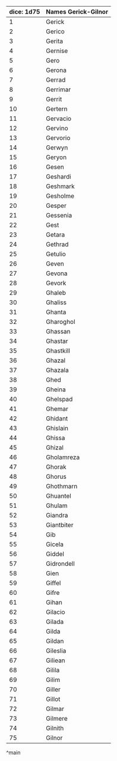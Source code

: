 | dice: 1d75 | Names Gerick-Gilnor|
| ---- | ---- |
|1|Gerick|
|2|Gerico|
|3|Gerita|
|4|Gernise|
|5|Gero|
|6|Gerona|
|7|Gerrad|
|8|Gerrimar|
|9|Gerrit|
|10|Gertern|
|11|Gervacio|
|12|Gervino|
|13|Gervorio|
|14|Gerwyn|
|15|Geryon|
|16|Gesen|
|17|Geshardi|
|18|Geshmark|
|19|Gesholme|
|20|Gesper|
|21|Gessenia|
|22|Gest|
|23|Getara|
|24|Gethrad|
|25|Getulio|
|26|Geven|
|27|Gevona|
|28|Gevork|
|29|Ghaleb|
|30|Ghaliss|
|31|Ghanta|
|32|Gharoghol|
|33|Ghassan|
|34|Ghastar|
|35|Ghastkill|
|36|Ghazal|
|37|Ghazala|
|38|Ghed|
|39|Gheina|
|40|Ghelspad|
|41|Ghemar|
|42|Ghidant|
|43|Ghislain|
|44|Ghissa|
|45|Ghizal|
|46|Gholamreza|
|47|Ghorak|
|48|Ghorus|
|49|Ghothmarn|
|50|Ghuantel|
|51|Ghulam|
|52|Giandra|
|53|Giantbiter|
|54|Gib|
|55|Gicela|
|56|Giddel|
|57|Gidrondell|
|58|Gien|
|59|Giffel|
|60|Gifre|
|61|Gihan|
|62|Gilacio|
|63|Gilada|
|64|Gilda|
|65|Gildan|
|66|Gileslia|
|67|Giliean|
|68|Gilila|
|69|Gilim|
|70|Giller|
|71|Gillot|
|72|Gilmar|
|73|Gilmere|
|74|Gilnith|
|75|Gilnor|
^main
